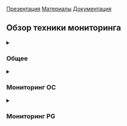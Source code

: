 [Презентация](https://www.youtube.com/watch?v=ZkjdLhENuso&list=PLaFqU3KCWw6LPcuYVymLcXl3muC45mu3e&index=13)
[Материалы](https://edu.postgrespro.ru/dba1-13/dba1_12_admin_monitoring.html)
[Документация](https://postgrespro.ru/docs/postgresql/13/monitoring-stats)

## Обзор техники мониторинга
<details><summary><h3>Общее</h3></summary>
  Сбором статистики занимается фоновый процесс stats collector. 
  Каждый обслуживающий процесс собирает необходимую статистикув рамках каждой выполняемой транзакции. 
  Затем эта статистика передается процессу-коллектору. 
  Коллектор собирает и агрегирует статистику со всех обслуживающих процессов. 
  Раз в полсекунды коллектор сбрасывает статистику во временные файлы в каталог **PGDATA/pg_stat_tmp**. 
  > Перенесение этого каталога в файловую систему в памяти может положительно сказаться на производительности
  
  Статистика сохраняется при перезапуске сервера. 
  > Обнуление счетчиков происходит по команде администратора, а также при восстановлении сервера после сбоя.
  
  ```
  select pg_stat_reset();
  ```
  
  При нормальном выключении сервера (с контрольной точкой и дампом буфера на диск) статистика из временных файлов переносится в постоянное хранилище **PGDATA/pg_stat/**.
  
  > С 15 версии процесса stats collector больше нет. Обслуживающие процессы пишут непосредственно в специально отведенный раздел памяти. При выключении также происходит дамп содержимого буфера на диск.
 
</details>
<details><summary><h3>Мониторинг ОС</h3></summary>
  iostat, vmstat, sar, top и др.
</details>
<details><summary><h3>Мониторинг PG</h3></summary>
<details><summary><h4>Статистика ввода-вывода</h4></summary>
  
  ```
  ALTER SYSTEM SET track_io_timing=on;
  select pg_reload_conf();
  
  pgbench -i dbname -- начальная инициализация
  
  select pg_stat_reset(); -- сброс статистики
  select pg_stat_reset_shared('bgwriter'); -- статистика, связанная с работой фоновых процессов
  
  pg_bench -T 10 dbname
  
  select * from pg_stat_all_tables where relid = 'pgbench_accoubts'::regclass \gx -- количество операций ввода-вывода
  select * from pg_statio_all_tables where relid = 'pgbench_accoubts'::regclass \gx -- в страницах
  
  -- Можно использовать для мониторинга использования индексов, минимальные или нулевые сканирования говорят о неиспользовании
  select * from pg_stat_all_indexes where relid = 'pgbench_accoubts'::regclass \gx -- количество операций ввода-вывода
  select * from pg_statio_all_indexes where relid = 'pgbench_accoubts'::regclass \gx -- в страницах
  
  -- Общие семантические варианты использования вышеперечисленных функций
  _all_ _system_ _user_
  
  pg_stat_xact -- статистика текущей транзакции
  
  select * from pg_stat_database -- глобальная статисктика по всей базе
  ```

</details>
<details><summary><h4>Статистика пользовательских сеансовСтатистика пользовательских сеансов</h4></summary>
    Появилась с 14 версии
</details>
<details><summary><h4>Статистика фоновой записи и контрольной точки</h4></summary>
    
```
CHECKPOINT
select * from pg_stat_bgwriter \gx -- кол-во срабатываний, время слива и т.п.
```
</details>
<details><summary><h4>Текущие активности</h4></summary>
    
```
-- Картина активности (sp_WhoIsActive)
SELECT pid, query, state, wait_event, wait_event_type, pg_blocking_pids(pid)
FROM pg_stat_activity
WHERE backend_type = 'client backend' \gx

-- Заблокированные процессы
SELECT pid AS blocked_pid
FROM pg_stat_activity
WHERE backend_type = 'client backend'
AND cardinality(pg_blocking_pids(pid)) > 0;

-- Блокировки
SELECT locktype, transactionid, pid, mode, granted
FROM pg_locks
WHERE transactionid IN (
  SELECT transactionid FROM pg_locks WHERE pid = 16746 AND NOT granted
);
```

</details>
</details>










